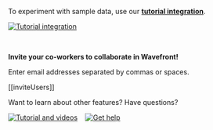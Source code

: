 <div class="container-fluid">

<p>To experiment with sample data, use our <a href="../dashboard/tutorial-intro"><strong>tutorial integration</strong></a>.</p>
<p><a href="../dashboard/tutorial-intro" aria-label="Tutorial integration"><img src="images/tutorial_integration_pic.png" alt="Tutorial integration"></img> </a></p>
<p>&nbsp;</p>
<p><strong>Invite your co-workers to collaborate in Wavefront!</strong></p>
<p>Enter email addresses separated by commas or spaces.</p>

[[inviteUsers]]

<p>Want to learn about other features? Have questions?</p>
<p><a href="https://docs.wavefront.com/tutorial_overview.html" aria-label="Tutorial and videos"><img src="images/tut_snag.png" alt="Tutorial and videos"></img></a>&nbsp; &nbsp;
<a href="https://help.wavefront.com/hc/en-us/requests/new" aria-label="Get help"> <img src="images/get_help_snag.png" alt="Get help"></img></a>&nbsp; &nbsp;
 </p>

</div>
